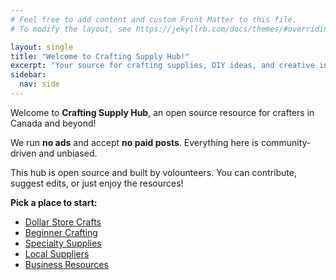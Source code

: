 ```yaml
---
# Feel free to add content and custom Front Matter to this file.
# To modify the layout, see https://jekyllrb.com/docs/themes/#overriding-theme-defaults

layout: single
title: "Welcome to Crafting Supply Hub!"
excerpt: "Your source for crafting supplies, DIY ideas, and creative inspiration."
sidebar:
  nav: side
---
```


Welcome to **Crafting Supply Hub**, an open source resource for crafters in Canada and beyond!

We run **no ads** and accept **no paid posts**. Everything here is community-driven and unbiased.

This hub is open source and built by volounteers. You can contribute, suggest edits, or just enjoy the resources!

**Pick a place to start:**

- [Dollar Store Crafts](/categories/dollar-store/)
- [Beginner Crafting](/beginner/)
- [Specialty Supplies](/categories/specialty-supplies/)
- [Local Suppliers](/local-suppliers/)
- [Business Resources](/business/)
